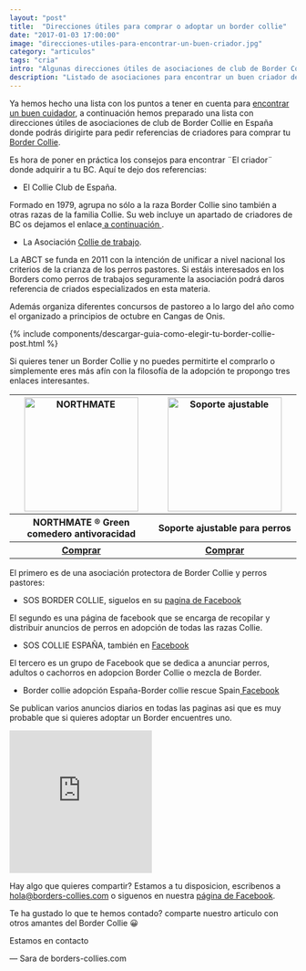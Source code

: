 ```yaml
---
layout: "post"
title:  "Direcciones útiles para comprar o adoptar un border collie"
date: "2017-01-03 17:00:00"
image: "direcciones-utiles-para-encontrar-un-buen-criador.jpg"
category: "articulos"
tags: "cria"
intro: "Algunas direcciones útiles de asociaciones de club de Border Collie en España donde podrás dirigirte para pedir referencias de criadores."
description: "Listado de asociaciones para encontrar un buen criador de Border Collie y para adoptar un Border Collie"
---
```


Ya hemos hecho una lista con los puntos a tener en cuenta para <a href="{{ site.url }}/como-encontrar-un-buen-criador-de-border-collie/">encontrar un buen cuidador</a>, a continuación hemos preparado una lista con direcciones útiles de asociaciones de club de Border Collie en España donde podrás dirigirte para pedir referencias de criadores para comprar tu <a href="{{ site.url }}/raza-de-perro-border-collie/">Border Collie</a>.

Es hora de poner en práctica los consejos para encontrar ¨El criador¨ donde adquirir a tu BC. Aquí te dejo dos referencias:

- El Collie Club de España.

Formado en 1979, agrupa no sólo a la raza Border Collie sino también a otras razas de la familia Collie.
Su web incluye un apartado de criadores de BC os dejamos el enlace<a href="http://www.collieclub.es/web/"> a continuación </a>.

- La Asociación <a href="http://www.abct.es/"> Collie de trabajo</a>.

La ABCT se funda en 2011 con la intención de unificar a nivel nacional los criterios de la crianza de los perros pastores.
Si estáis interesados en los Borders como perros de trabajos seguramente la asociación podrá daros referencia de criados especializados en esta materia.

Además organiza diferentes concursos de pastoreo a lo largo del año como el organizado a principios de octubre en Cangas de Onis.

{% include components/descargar-guia-como-elegir-tu-border-collie-post.html %}

Si quieres tener un Border Collie y no puedes permitirte el comprarlo o simplemente eres más afín con la filosofía de la adopción te propongo tres enlaces interesantes.

<table class="stack">
  <thead>
    <tr>
      <th width="250" class="text-center"><a href="http://marketing.net.zooplus.es/ts/i3811177/tsc?amc=con.zooplus.268576.280776.9541&smc=280776&rmd=2&trg=http%3A%2F%2Fwww.zooplus.es%2F-326860%2Fshop%2F%252B5PRESAFF%2Ftienda_perros%2Fcomederos%2Fcomederos_antivoracidad%2Fantivoracidad%2F409478"><img src="{{site.url}}/assets/img/productos/NORTHMATE.jpg" width="200" height="auto" alt="NORTHMATE"></a></th>
      <th width="250" class="text-center"><a  href="http://marketing.net.zooplus.es/ts/i3811177/tsc?amc=con.zooplus.268576.280776.9541&smc=280776&rmd=2&trg=http%3A%2F%2Fwww.zooplus.es%2F-326860%2Fshop%2F%252B5PRESAFF%2Ftienda_perros%2Fcomederos%2Fcomederos_altos%2F360718"><img src="{{site.url}}/assets/img/productos/Soporte-ajustable.jpg" width="200" height="auto" alt="Soporte ajustable"></a></th>
    </tr>
  </thead>
  <tbody>
     <tr>
      <th>NORTHMATE ® Green comedero antivoracidad</th>
      <th>Soporte ajustable para perros</th>
     </tr>
     <tr>
      <th><a class="button" href="http://marketing.net.zooplus.es/ts/i3811177/tsc?amc=con.zooplus.268576.280776.9541&smc=280776&rmd=2&trg=http%3A%2F%2Fwww.zooplus.es%2F-326860%2Fshop%2F%252B5PRESAFF%2Ftienda_perros%2Fcomederos%2Fcomederos_antivoracidad%2Fantivoracidad%2F409478">Comprar</a></th>
        <th><a class="button" href="http://marketing.net.zooplus.es/ts/i3811177/tsc?amc=con.zooplus.268576.280776.9541&smc=280776&rmd=2&trg=http%3A%2F%2Fwww.zooplus.es%2F-326860%2Fshop%2F%252B5PRESAFF%2Ftienda_perros%2Fcomederos%2Fcomederos_altos%2F360718">Comprar</a></th>
    </tr>
  </tbody>
</table>

El primero es de una asociación protectora de Border Collie y perros pastores:

- SOS BORDER COLLIE, siguelos en su <a href="https://www.facebook.com/pages/SOS-Border-Collie/203046183045195">pagina de Facebook</a><br>

El segundo es una página de facebook que se encarga de recopilar y distribuir anuncios de perros en adopción de todas las razas Collie.

- SOS COLLIE ESPAÑA, también en <a href="https://es-es.facebook.com/pages/SOS-Collie-Espa%C3%B1a/352169061558806">Facebook</a>

El tercero es un grupo de Facebook que se dedica a anunciar perros, adultos o cachorros en adopcion Border Collie o mezcla de Border.

- Border collie adopción España-Border collie rescue Spain<a href="https://www.facebook.com/groups/69972707515/"> Facebook</a>

Se publican varios anuncios diarios en todas las paginas asi que es muy probable que si quieres adoptar un Border encuentres uno.

<div class="text-center">
  <iframe src="https://rcm-eu.amazon-adsystem.com/e/cm?o=30&p=22&l=ur1&category=pets&banner=00S1N256W5CYHCQZ5AG2&f=ifr&linkID=66ceab1cc6f0385fe5f60ea8ba5e3fb1&t=bordecolli06-21&tracking_id=bordecolli06-21" width="250" height="250" scrolling="no" border="0" marginwidth="0" style="border:none;" frameborder="0"></iframe>
</div>

Hay algo que quieres compartir? Estamos a tu disposicion, escribenos a hola@borders-collies.com o siguenos en nuestra [página de Facebook](https://www.facebook.com/borderscolliescom/).

Te ha gustado lo que te hemos contado? comparte nuestro articulo con otros amantes del Border Collie 😀

Estamos en contacto

— Sara de borders-collies.com
